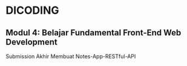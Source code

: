 # DICODING

## Modul 4: Belajar Fundamental Front-End Web Development

Submission Akhir Membuat Notes-App-RESTful-API
